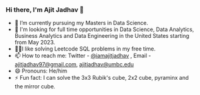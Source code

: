 ### Hi there, I'm Ajit Jadhav 👋


- 🔭 I’m currently pursuing my Masters in Data Science.
- 💼 I'm looking for full time opportunities in Data Science, Data Analytics, Business Analytics and Data Engineering in the United States starting from May 2023.
- 🧑‍💻I like solving Leetcode SQL problems in my free time.
- 📫 How to reach me: Twitter - 
[@iamajitjadhav](https://twitter.com/iamajitjadhav)
, Email - ajitjadhav97@gmail.com, ajitjadhav@umbc.edu
- 😄 Pronouns: He/him
- ⚡ Fun fact: I can solve the 3x3 Rubik's cube, 2x2 cube, pyraminx and the mirror cube.


<!--- 🌱 I’m currently learning -->
<!-- - 👯 I’m looking to collaborate on ... -->
<!--- 🤔 I’m looking for help with ...-->
<!--- 💬 Ask me about ...-->
